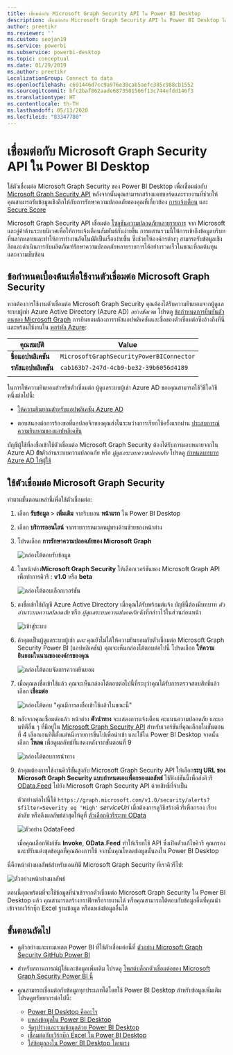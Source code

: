 ```yaml
---
title: เชื่อมต่อกับ Microsoft Graph Security API ใน Power BI Desktop
description: เชื่อมต่อกับ Microsoft Graph Security API ใน Power BI Desktop ได้อย่างง่ายดาย
author: preetikr
ms.reviewer: ''
ms.custom: seojan19
ms.service: powerbi
ms.subservice: powerbi-desktop
ms.topic: conceptual
ms.date: 01/29/2019
ms.author: preetikr
LocalizationGroup: Connect to data
ms.openlocfilehash: c691446d7cc9a976e38cab5aefc385c988cb1552
ms.sourcegitcommit: bfc2baf862aade6873501566f13c744efdd146f3
ms.translationtype: HT
ms.contentlocale: th-TH
ms.lasthandoff: 05/13/2020
ms.locfileid: "83347780"
---
```

# <a name="connect-to-the-microsoft-graph-security-api-in-power-bi-desktop"></a>เชื่อมต่อกับ Microsoft Graph Security API ใน Power BI Desktop

ใช้ตัวเชื่อมต่อ Microsoft Graph Security ของ Power BI Desktop เพื่อเชื่อมต่อกับ [Microsoft Graph Security API](https://aka.ms/graphsecuritydocs) หลังจากนั้นคุณสามารถสร้างแดชบอร์ดและรายงานที่ช่วยให้คุณสามารถรับข้อมูลเชิงลึกให้กับการรักษาความปลอดภัยของคุณที่เกี่ยวข้อง [การแจ้งเตือน](https://docs.microsoft.com/graph/api/resources/alert?view=graph-rest-1.0) และ [Secure Score](https://docs.microsoft.com/graph/api/resources/securescores?view=graph-rest-beta)

Microsoft Graph Security API เชื่อมต่อ [โซลูชันความปลอดภัยหลายรายการ](https://aka.ms/graphsecurityalerts) จาก Microsoft และคู่ค้าด้านระบบนิเวศเพื่อให้การแจ้งเตือนสัมพันธ์กันง่ายขึ้น การผสานรวมนี้ให้การเข้าถึงข้อมูลบริบทที่หลากหลายและทำให้การทำงานอัตโนมัติเป็นเรื่องง่ายขึ้น ซึ่งช่วยให้องค์กรต่างๆ สามารถรับข้อมูลเชิงลึกและดำเนินการกับผลิตภัณฑ์รักษาความปลอดภัยหลายรายการได้อย่างรวดเร็วในขณะที่ลดต้นทุนและความซับซ้อน

## <a name="prerequisites-to-use-the-microsoft-graph-security-connector"></a>ข้อกำหนดเบื้องต้นเพื่อใช้งานตัวเชื่อมต่อ Microsoft Graph Security

หากต้องการใช้งานตัวเชื่อมต่อ Microsoft Graph Security คุณต้องได้รับความยินยอมจากผู้ดูแลระบบผู้เช่า Azure Active Directory (Azure AD) *อย่างชัดเจน* โปรดดู [ข้อกำหนดการยืนยันตัวตนของ Microsoft Graph](https://aka.ms/graphsecurityauth)
การยินยอมต้องการรหัสแอปพลิเคชันและชื่อของตัวเชื่อมต่อซึ่งอ้างถึงที่นี่และพร้อมใช้งานใน [พอร์ทัล Azure](https://portal.azure.com):

| คุณสมบัติ | Value |
|----------|-------|
| **ชื่อแอปพลิเคชัน** | `MicrosoftGraphSecurityPowerBIConnector` |
| **รหัสแอปพลิเคชัน** | `cab163b7-247d-4cb9-be32-39b6056d4189` |
|||

ในการให้ความยินยอมสำหรับตัวเชื่อมต่อ ผู้ดูแลระบบผู้เช่า Azure AD ของคุณสามารถใช้วิธีใดวิธีหนึ่งต่อไปนี้:

* [ให้ความยินยอมสำหรับแอปพลิเคชัน Azure AD](https://docs.microsoft.com/azure/active-directory/develop/v2-permissions-and-consent)

* ตอบสนองต่อการร้องขอที่แอปลอจิกของคุณส่งในระหว่างการเรียกใช้ครั้งแรกผ่าน [ประสบการณ์ความยินยอมของแอปพลิเคชัน](https://docs.microsoft.com/azure/active-directory/develop/application-consent-experience)
   
บัญชีผู้ใช้ที่ลงชื่อเข้าใช้ตัวเชื่อมต่อ Microsoft Graph Security ต้องได้รับการมอบหมายจากใน Azure AD **ถ้า**ตัวอ่านระบบความปลอดภัย หรือ *ผู้ดูแลระบบความปลอดภัย* โปรดดู [กำหนดบทบาท Azure AD ให้ผู้ใช้](https://docs.microsoft.com/graph/security-authorization#assign-azure-ad-roles-to-users)

## <a name="using-the-microsoft-graph-security-connector"></a>ใช้ตัวเชื่อมต่อ Microsoft Graph Security

ทำตามขั้นตอนเหล่านี้เพื่อใช้ตัวเชื่อมต่อ:

1. เลือก **รับข้อมูล** > **เพิ่มเติม** จากริบบอน **หน้าแรก** ใน Power BI Desktop
2. เลือก **บริการออนไลน์** จากรายการหมวดหมู่ทางด้านซ้ายของหน้าต่าง
3. โปรดเลือก **การรักษาความปลอดภัยของ Microsoft Graph**

    ![กล่องโต้ตอบรับข้อมูล](media/desktop-connect-graph-security/GetData.PNG)
    
4. ในหน้าต่าง**Microsoft Graph Security** ให้เลือกเวอร์ชันของ Microsoft Graph API เพื่อทำการคิวรี : **v1.0** หรือ **beta**

    ![กล่องโต้ตอบเลือกเวอร์ชัน](media/desktop-connect-graph-security/selectVersion.PNG)
    
5. ลงชื่อเข้าใช้บัญชี Azure Active Directory เมื่อคุณได้รับพร้อมต์แจ้ง บัญชีนี้ต้องมีบทบาท *ตัวอ่านระบบความปลอดภัย* หรือ *ผู้ดูแลระบบความปลอดภัย* ดังที่กล่าวไว้ในส่วนก่อนหน้า

    ![เข้าสู่ระบบ](media/desktop-connect-graph-security/SignIn.PNG) 
    
6. ถ้าคุณเป็นผู้ดูแลระบบผู้เช่า *และ* คุณยังไม่ได้ให้ความยินยอมกับตัวเชื่อมต่อ Microsoft Graph Security Power BI (แอปพลิเคชัน) คุณจะเห็นกล่องโต้ตอบต่อไปนี้ โปรดเลือก **ให้ความยินยอมในนามขององค์กรของคุณ**

    ![กล่องโต้ตอบจัดการความยินยอม](media/desktop-connect-graph-security/AdminConsent.PNG)
    
7. เมื่อคุณลงชื่อเข้าใช้แล้ว คุณจะเห็นกล่องโต้ตอบต่อไปนี้ที่ระบุว่าคุณได้รับการตรวจสอบสิทธิ์แล้ว เลือก **เชื่อมต่อ**

    ![กล่องโต้ตอบ "คุณมีการลงชื่อเข้าใช้แล้วในขณะนี้"](media/desktop-connect-graph-security/SignedIn.PNG)
    
8. หลังจากคุณเชื่อมต่อแล้ว หน้าต่าง **ตัวนำทาง** จะแสดงการแจ้งเตือน คะแนนความปลอดภัย และเอนทิตีอื่น ๆ ที่มีอยู่ใน [Microsoft Graph Security API](https://aka.ms/graphsecuritydocs) สำหรับเวอร์ชันที่คุณเลือกในขั้นตอนที่ 4 เลือกเอนทิตี้ตั้งแต่หนึ่งรายการขึ่นไปเพื่อนำเข้า และใช้ใน Power BI Desktop จาดนั้น เลือก **โหลด** เพื่อดูผลลัพธ์ที่แสดงหลังจากขั้นตอนที่ 9

    ![กล่องโต้ตอบการนำทาง](media/desktop-connect-graph-security/NavTable.PNG)
    
9. ถ้าคุณต้องการใช้งานคิวรีขั้นสูงกับ Microsoft Graph Security API ให้เลือก**ระบุ URL ของ Microsoft Graph Security แบบกำหนดเองเพื่อกรองผลลัพธ์** ใช้ฟังก์ชันนี้เพื่อส่งคิวรี [OData.Feed](https://docs.microsoft.com/power-bi/desktop-connect-odata) ไปยัง Microsoft Graph Security API ด้วยสิทธิ์ที่จำเป็น

   ตัวอย่างต่อไปนี้ใช้ `https://graph.microsoft.com/v1.0/security/alerts?$filter=Severity eq 'High'` *serviceUri* เมื่อต้องการดูวิธีสร้างคิวรีเพื่อกรอง เรียงลำดับ หรือดึงผลลัพธ์ล่าสุดให้ดูที่ [ตัวเลือกคิวรีระบบ OData](https://docs.microsoft.com/graph/query-parameters)

   ![ตัวอย่าง OdataFeed](media/desktop-connect-graph-security/ODataFeed.PNG)
    
   เมื่อคุณเลือกฟังก์ชัน **Invoke**, **OData.Feed** ทำให้เรียกใช้ API ซึ่งเปิดตัวแก้ไขคิวรี คุณกรองและปรับแต่งชุดข้อมูลที่คุณต้องการใช้ จากนั้นคุณโหลดข้อมูลนั้นลงใน Power BI Desktop

นี่คือหน้าต่างผลลัพธ์สำหรับเอนทิตี Microsoft Graph Security ที่เราคิวรีไป:

   ![ตัวอย่างหน้าต่างผลลัพธ์](media/desktop-connect-graph-security/Result.PNG)
    

ตอนนี้คุณพร้อมที่จะใช้ข้อมูลที่นำเข้าจากตัวเชื่อมต่อ Microsoft Graph Security ใน Power BI Desktop แล้ว คุณสามารถสร้างกราฟิกหรือรายงานได้ หรือคุณสามารถโต้ตอบกับข้อมูลอื่นที่คุณนำเข้าจากเวิร์กบุ๊ก Excel ฐานข้อมูล หรือแหล่งข้อมูลอื่นได้

## <a name="next-steps"></a>ขั้นตอนถัดไป
* ดูตัวอย่างและเทมเพลต Power BI ที่ใช้ตัวเชื่อมต่อนี้ที่ [ตัวอย่าง Microsoft Graph Security GitHub Power BI](https://aka.ms/graphsecuritypowerbiconnectorsamples)

* สำหรับสถานการณ์ผู้ใช้และข้อมูลเพิ่มเติม โปรดดู [โพสต์บล็อกตัวเชื่อมต่อของ Microsoft Graph Security Power BI นี้](https://aka.ms/graphsecuritypowerbiconnectorblogpost)

* คุณสามารถเชื่อมต่อกับข้อมูลทุกประเภทได้โดยใช้ Power BI Desktop สำหรับข้อมูลเพิ่มเติม โปรดดูทรัพยากรต่อไปนี้:

    * [Power BI Desktop คืออะไร](../fundamentals/desktop-what-is-desktop.md)
    * [แหล่งข้อมูลใน Power BI Desktop](desktop-data-sources.md)
    * [จัดรูปร่างและรวมข้อมูลด้วย Power BI Desktop](desktop-shape-and-combine-data.md)
    * [เชื่อมต่อกับเวิร์กบุ๊ก Excel ใน Power BI Desktop](desktop-connect-excel.md)
    * [ใส่ข้อมูลลงใน Power BI Desktop โดยตรง](desktop-enter-data-directly-into-desktop.md)
